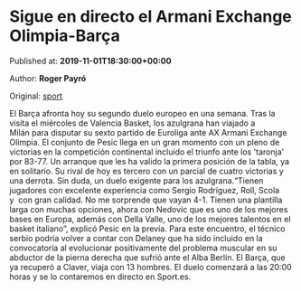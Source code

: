 
# Sigue en directo el Armani Exchange Olimpia-Barça

Published at: **2019-11-01T18:30:00+00:00**

Author: **Roger Payró**

Original: [sport](https://www.sport.es/es/noticias/euroliga/sigue-directo-armani-exchange-olimpia-barca-7710690)

El Barça afronta hoy su segundo duelo europeo en una semana. Tras la visita el miércoles de Valencia Basket, los azulgrana han viajado a Milán para disputar su sexto partido de Euroliga ante AX Armani Exchange Olimpia.
El conjunto de Pesic llega en un gran momento con un pleno de victorias en la competición continental incluido el triunfo ante los 'taronja' por 83-77. Un arranque que les ha valido la primera posición de la tabla, ya en solitario. Su rival de hoy es tercero con un parcial de cuatro victorias y una derrota.
Sin duda, un duelo exigente para los azulgrana.“Tienen jugadores con excelente experiencia como Sergio Rodríguez, Roll, Scola y  con gran calidad. No me sorprende que vayan 4-1. Tienen una plantilla larga con muchas opciones, ahora con Nedovic que es uno de los mejores bases en Europa, además con Della Valle, uno de los mejores talentos en el basket italiano&rdquor;, explicó Pesic en la previa.
Para este encuentro, el técnico serbio podría volver a contar con Delaney que ha sido incluido en la convocatoria al evolucionar positivamente del problema muscular en su abductor de la pierna derecha que sufrió ante el Alba Berlín. El Barça, que ya recuperó a Claver, viaja con 13 hombres.
El duelo comenzará a las 20:00 horas y se lo contaremos en directo en Sport.es.
